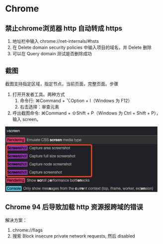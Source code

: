 # Chrome
## 禁止chrome浏览器 http 自动转成 https

1. 地址栏中输入 chrome://net-internals/#hsts
2. 在 Delete domain security policies 中输入项目的域名，并 Delete 删除
3. 可以在 Query domain 测试是否删除成功

## 截图

截图支持指定区域，指定节点，当前页面，完整页面。步骤

1. 打开开发者工具。两种方式
    1. 命令行: ⌘Command + ⌥Option + I（Windows 为 F12）
    2. 右击选择：审查元素
2. 呼出截图命令: ⌘Command + ⇧Shift + P（Windows 为 Ctrl + Shift + P），输入 screen。

![](./capture.png)

## Chrome 94 后导致加载 http 资源报跨域的错误

解决方案：

1. chrome://flags
2. 搜索 Block insecure private network requests, 然后 disabled